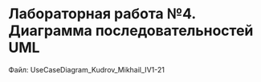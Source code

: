 # Лабораторная работа №4. Диаграмма последовательностей UML
Файл: UseCaseDiagram_Kudrov_Mikhail_IV1-21
